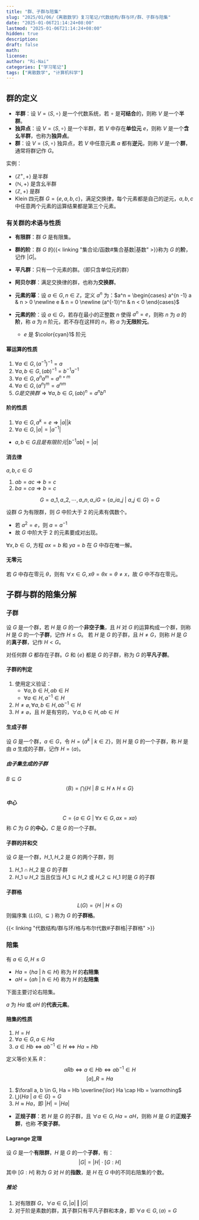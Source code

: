 ```yaml
---
title: "群、子群与陪集"
slug: "2025/01/06/《离散数学》复习笔记/代数结构/群与环/群、子群与陪集"
date: "2025-01-06T21:14:24+08:00"
lastmod: "2025-01-06T21:14:24+08:00"
hidden: true
description:
draft: false
math:
license:
author: "Ri-Nai"
categories: ["学习笔记"]
tags: ["离散数学", "计算机科学"]
---
```

## 群的定义
- **半群**：设 $V =  \langle S, \circ \rangle$ 是一个代数系统，若 $\circ$ 是**可结合**的，则称 $V$ 是一个**半群**。
- **独异点**：设 $V =  \langle S, \circ \rangle$ 是一个半群，若 $V$ 中存在**单位元** $e$，则称 $V$ 是一个**含幺半群**，也称为**独异点**。
- **群**：设 $V =  \langle S, \circ \rangle$ 独异点，若 $V$ 中任意元素 $a$ 都有**逆元**，则称 $V$ 是一个**群**，通常将群记作 $G$。

实例：
- $\langle \mathbb{Z}^+, + \rangle$ 是半群
- $\langle \mathbb{N}, + \rangle$ 是含幺半群
- $\langle \mathbb{Z}, + \rangle$ 是群
- Klein 四元群 $G = \lbrace e, a, b, c \rbrace$，满足交换律，每个元素都是自己的逆元，$a, b, c$ 中任意两个元素的运算结果都是第三个元素。

### 有关群的术语与性质
- **有限群**：群 $G$ 是有限集。
- **群的阶**：群 $G$ 的{{< linking "集合论/函数#集合基数|基数" >}}称为 $G$ 的**阶**，记作 $|G|$。
- **平凡群**：只有一个元素的群。（即只含单位元的群）
- **阿贝尔群**：满足交换律的群，也称为**交换群**。

- **元素的幂**：设 $a \in G, n \in \mathbb{Z}$，定义 $a^n$ 为：$a^n = \begin{cases} a^{n -1} a & n > 0  \newline  e & n = 0  \newline  (a^{-1})^n & n < 0 \end{cases}$
- **元素的阶**：设 $a \in G$，若存在最小的正整数 $n$ 使得 $a^n = e$，则称 $n$ 为 $a$ 的**阶**，称 $a$ 为 $n$ 阶元，若不存在这样的 $n$，称 $a$ 为**无限阶元**。
    - $e$ 是 $\color{cyan}1$ 阶元 

#### 幂运算的性质
1. $\forall a \in G, \left(a^{-1}\right)^{-1} = a$
2. $\forall a, b \in G, (ab)^{-1} = b^{-1} a^{-1}$
3. $\forall a \in G, a^n a^m = a^{n + m}$
4. $\forall a \in G, (a^n)^m = a^{nm}$
5. $G 是交换群 \Rightarrow \forall a, b \in G, (ab)^n = a^n b^n$

#### 阶的性质
1. $\forall a \in G, a^k = e \Rightarrow |a| | k$
2. $\forall a \in G, |a| = |a^{-1}|$

- $a, b \in G 且是有限阶元 \left|b^{-1} a b\right| = |a|$


#### 消去律
$a, b, c \in G$
1. $ab = ac \Rightarrow b = c$
2. $ba = ca \Rightarrow b = c$

$$G = {a\_1, a\_2, \cdots, a\_n}, a\_iG = \lbrace a\_i a\_j \ | \ a\_j \in G \rbrace = G$$


设群 $G$ 为有限群，则 $G$ 中阶大于 $2$ 的元素有偶数个。

- 若 $a^2 = e$，则 $a = a^{-1}$
- 故 $G$ 中阶大于 $2$ 的元素要成对出现。

$\forall x, b \in G$, 方程 $ax = b$ 和 $ya = b$ 在 $G$ 中存在唯一解。

#### 无零元
若 $G$ 中存在零元 $\theta$，则有 $\forall x \in G, x \theta = \theta x = \theta \neq x$，故 $G$ 中不存在零元。

## 子群与群的陪集分解
### 子群
设 $G$ 是一个群，若 $H$ 是 $G$ 的一个**非空子集**，且 $H$ 对 $G$ 的运算构成一个群，则称 $H$ 是 $G$ 的一个**子群**，记作 $H \leq G$。
若 $H$ 是 $G$ 的子群，且 $H \neq G$，则称 $H$ 是 $G$ 的**真子群**，记作 $H < G$。

对任何群 $G$ 都存在子群。$G$ 和 $\lbrace e \rbrace$ 都是 $G$ 的子群，称为 $G$ 的**平凡子群**。

#### 子群的判定
1. 使用定义验证：
    - $\forall a, b \in H, ab \in H$
    - $\forall a \in H, a^{-1} \in H$
2. $H \neq \varnothing, \forall a, b \in H, ab^{-1} \in H$
3. $H \neq \varnothing$，且 $H$ 是有穷的，$\forall a, b \in H, ab \in H$

#### 生成子群
设 $G$ 是一个群，$a \in G$，令 $H = \lbrace a^k \ | \ k \in \mathbb{Z} \rbrace$，则 $H$ 是 $G$ 的一个子群，称 $H$ 是由 $a$ 生成的子群，记作 $H = \langle a \rangle$。

##### 由子集生成的子群
$B \subseteq G$
$$\langle B \rangle = \bigcap \lbrace H \ | \ B \subseteq H \land H \leq G \rbrace$$

##### 中心
$$C = \lbrace a \in G \ | \ \forall x \in G, ax = xa \rbrace$$
称 $C$ 为 $G$ 的**中心**，$C$ 是 $G$ 的一个子群。

#### 子群的并和交
设 $G$ 是一个群，$H\_1, H\_2$ 是 $G$ 的两个子群，则
1. $H\_1 \cap H\_2$ 是 $G$ 的子群
2. $H\_1 \cup H\_2$ 当且仅当 $H\_1 \subseteq H\_2$ 或 $H\_2 \subseteq H\_1$ 时是 $G$ 的子群

#### 子群格
$$L(G) = \lbrace H \ | \ H \leq G \rbrace$$
则偏序集 $\langle L(G), \subseteq \rangle$ 称为 $G$ 的**子群格**。

{{< linking "代数结构/群与环/格与布尔代数#子群格|子群格" >}}

### 陪集
有 $a \in G, H \leq G$
- $Ha = \lbrace ha \ | \ h \in H \rbrace$ 称为 $H$ 的**右陪集**
- $aH = \lbrace ah \ | \ h \in H \rbrace$ 称为 $H$ 的**左陪集**

下面主要讨论右陪集。

$a$ 为 $Ha$ 或 $aH$ 的**代表元素**。

#### 陪集的性质
1. $H = H$
2. $\forall a \in G, a \in Ha$
3. $a \in Hb \Leftrightarrow ab^{-1} \in H \Leftrightarrow Ha = Hb$

定义等价关系 $R$：
$$aRb \Leftrightarrow a \in Hb \Leftrightarrow ab^{-1} \in H$$
$$[a]\_R = Ha$$

1. $\forall a, b \in G, Ha = Hb \overline{\lor} Ha \cap Hb = \varnothing$
2. $\bigcup \lbrace Ha \ | \ a \in G \rbrace = G$
3. $H \approx Ha$，即 $|H| = |Ha|$

- **正规子群**：若 $H$ 是 $G$ 的子群，且 $\forall a \in G, Ha = aH$，则称 $H$ 是 $G$ 的**正规子群**，也称 **不变子群**。

#### Lagrange 定理
设 $G$ 是一个**有限群**，$H$ 是 $G$ 的一个**子群**，有：
$$|G| = |H| \cdot [G : H]$$
其中 $[G : H]$ 称为 $G$ 对 $H$ 的**指数**，是 $H$ 在 $G$ 中的不同右陪集的个数。

##### 推论
1. 对有限群 $G$，$\forall a \in G, |a| \ \mathbf{\Big|} \ |G|$
2. 对于阶是素数的群，其子群只有平凡子群和本身，即 $\forall a \in G, \langle a \rangle = G$
